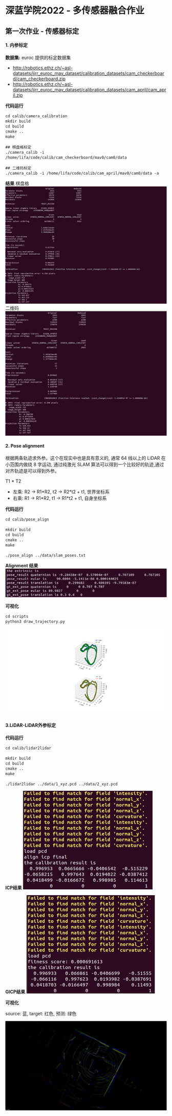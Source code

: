 # 深蓝学院2022 - 多传感器融合作业

## 第一次作业 - 传感器标定

#### 1. 内参标定

**数据集:** euroc 提供的标定数据集
- http://robotics.ethz.ch/~asl-datasets/ijrr_euroc_mav_dataset/calibration_datasets/cam_checkerboard/cam_checkerboard.zip
- http://robotics.ethz.ch/~asl-datasets/ijrr_euroc_mav_dataset/calibration_datasets/cam_april/cam_april.zip

**代码运行**
```
cd calib/camera_calibration
mkdir build 
cd build
cmake ..
make

## 棋盘格标定
./camera_calib -i /home/lifa/code/calib/cam_checkerboard/mav0/cam0/data

## 二维码标定
./camera_calib -i /home/lifa/code/calib/cam_april/mav0/cam0/data -a
```
**结果**
棋盘格
![](./figures/1-1-intrinsic-calib-1.png)
二维码
![](./figures/1-1-intrinsic-calib-2.png)


#### 2. Pose alignment

根据两条轨迹求外参。这个在现实中也是具有意义的, 通常 64 线以上的 LiDAR 在小范围内做绕 8 字运动, 通过纯激光 SLAM 算法可以得到一个比较好的轨迹,通过对齐轨迹是可以得到外参。

T1 * T2
- 左乘: R2 -> R1\*R2, t2 -> R2\*t2 + t1, 世界坐标系
- 右乘: R1 -> R1\*R2, t1 -> R1\*t2 + t1, 自身坐标系

**代码运行**
```
cd calib/pose_align

mkdir build 
cd build
cmake ..
make

./pose_align ../data/slam_poses.txt
```

**Alignment 结果**
![](./figures/1-2-pose_align-1.png)

**可视化**

```
cd scripts
python3 draw_trajectory.py
```
![](./figures/1-2-pose_align-2.png)

#### 3.LiDAR-LiDAR外参标定

**代码运行**
```
cd calib/lidar2lidar

mkdir build 
cd build
cmake ..
make

./lidar2lidar ../data/1_xyz.pcd ../data/2_xyz.pcd
```

**ICP结果**
![](./figures/1-3-icp.png)


**GICP结果**
![](./figures/1-3-gicp.png)

**可视化**

source: 蓝, target: 红色, 预测: 绿色

![](./figures/1-3-vis.png)
